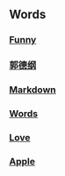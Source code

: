 ## Words

### [Funny](./Funny.html)

### [郭德纲](./郭德纲.html)

### [Markdown](./Markdown.html)

### [Words](./Words.html)

### [Love](./Love.html)

### [Apple](./Apple.html)

